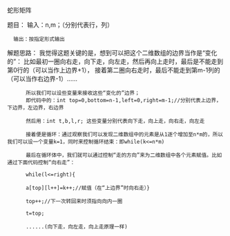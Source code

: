 蛇形矩阵

题目：
      输入：n,m；（分别代表行，列）

      输出：按指定形式输出

解题思路： 我觉得这题关键的是，想到可以把这个二维数组的边界当作是“变化的”：
          比如最初一圈向右走，向下走，向左走，然后再向上走时，最后是不能走到第0行的（可以当作上边界+1），
          接着第二圈向右走时，最后不能走到第m-1列的（可以当作右边界-1）......

          所以我们可以设些变量来接收这些“变化的”边界；
          即代码中的：int top=0,bottom=n-1,left=0,right=m-1;//分别代表上边界，下边界，左边界，右边界

          然后用：int t,b,l,r; 这些变量分别代表向下走，向上走，向右走，向左走

          接着便是循环：通过观察我们可以发现二维数组中的元素是从1逐个增加至n*m的，所以我们可以设一个变量k=1，同时来控制循环结束：即while(k<=n*m)

          最后在循环体中，我们就可以通过控制“走的方向”来为二维数组中各个元素赋值。比如通过下面代码控制“向右走”：

          while(l<=right){

          a[top][l++]=k++;//赋值（在“上边界”时向右走）}

          top++;//下一次转回来时须指向向内一圈

          t=top;

          ......(向下走，向左走，向上走原理一样)
